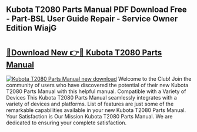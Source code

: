 ## Kubota T2080 Parts Manual PDF Download Free - Part-BSL User Guide Repair - Service Owner Edition WiajG

# <h2><a href="http://bc86074.oget.top/?id=Kubota+T2080+Parts+Manual">🔗Download New 👉🔴 Kubota T2080 Parts Manual</a></h2>

[![Kubota T2080 Parts Manual new download](https://i.imgur.com/5g1atiW.png)](http://bc86074.oget.top/?id=Kubota+T2080+Parts+Manual)
Welcome to the Club! Join the community of users who have discovered the potential of their new Kubota T2080 Parts Manual with this helpful manual. Compatible with a Variety of Devices This Kubota T2080 Parts Manual seamlessly integrates with a variety of devices and platforms. List of features are just some of the remarkable capabilities available in your new Kubota T2080 Parts Manual. Your Satisfaction is Our Mission Kubota T2080 Parts Manual. We are dedicated to ensuring your complete satisfaction.
